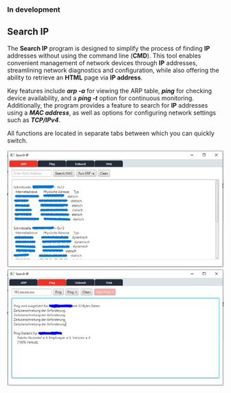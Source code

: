### In development
## Search IP

The **Search IP** program is designed to simplify
the process of finding **IP** addresses without using the command line (**CMD**).
This tool enables convenient management of network devices through **IP**
addresses, streamlining network diagnostics and configuration, 
while also offering the ability to retrieve an **HTML** page via **IP address**.

Key features include ***arp -a*** for viewing the ARP table, 
***ping*** for checking device availability,
and a ***ping -t*** option for continuous monitoring. 
Additionally, the program provides a feature to search for **IP** addresses 
using a ***MAC address***, as well as options for configuring network settings such as ***TCP/IPv4***.

All functions are located in separate tabs between which you can quickly switch.

<img src="src/main/resources/icons/SearchIParp.JPG" alt="img"/>

<img src="src/main/resources/icons/searchIPping.JPG" alt="img"/>